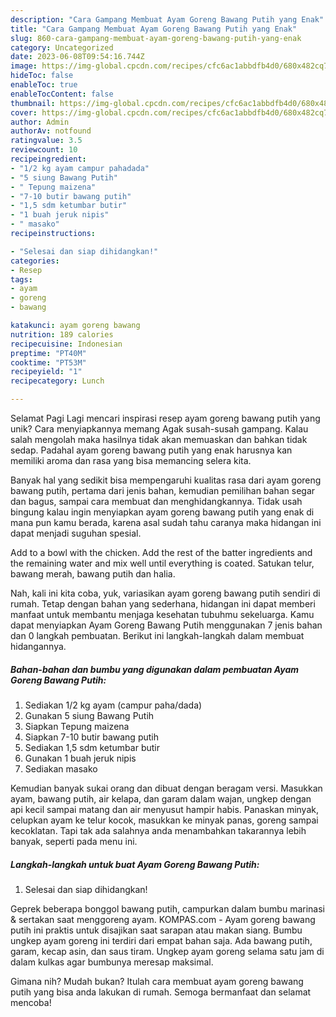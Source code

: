 ```yaml
---
description: "Cara Gampang Membuat Ayam Goreng Bawang Putih yang Enak"
title: "Cara Gampang Membuat Ayam Goreng Bawang Putih yang Enak"
slug: 860-cara-gampang-membuat-ayam-goreng-bawang-putih-yang-enak
category: Uncategorized
date: 2023-06-08T09:54:16.744Z
image: https://img-global.cpcdn.com/recipes/cfc6ac1abbdfb4d0/680x482cq70/ayam-goreng-bawang-putih-foto-resep-utama.jpg
hideToc: false
enableToc: true
enableTocContent: false
thumbnail: https://img-global.cpcdn.com/recipes/cfc6ac1abbdfb4d0/680x482cq70/ayam-goreng-bawang-putih-foto-resep-utama.jpg
cover: https://img-global.cpcdn.com/recipes/cfc6ac1abbdfb4d0/680x482cq70/ayam-goreng-bawang-putih-foto-resep-utama.jpg
author: Admin
authorAv: notfound
ratingvalue: 3.5
reviewcount: 10
recipeingredient:
- "1/2 kg ayam campur pahadada"
- "5 siung Bawang Putih"
- " Tepung maizena"
- "7-10 butir bawang putih"
- "1,5 sdm ketumbar butir"
- "1 buah jeruk nipis"
- " masako"
recipeinstructions:

- "Selesai dan siap dihidangkan!"
categories:
- Resep
tags:
- ayam
- goreng
- bawang

katakunci: ayam goreng bawang 
nutrition: 189 calories
recipecuisine: Indonesian
preptime: "PT40M"
cooktime: "PT53M"
recipeyield: "1"
recipecategory: Lunch

---
```



Selamat Pagi Lagi mencari inspirasi resep ayam goreng bawang putih yang unik? Cara menyiapkannya memang Agak susah-susah gampang. Kalau salah mengolah maka hasilnya tidak akan memuaskan dan bahkan tidak sedap. Padahal ayam goreng bawang putih yang enak harusnya kan memiliki aroma dan rasa yang bisa memancing selera kita.


Banyak hal yang sedikit bisa mempengaruhi kualitas rasa dari ayam goreng bawang putih, pertama dari jenis bahan, kemudian pemilihan bahan segar dan bagus, sampai cara membuat dan menghidangkannya. Tidak usah bingung kalau ingin menyiapkan ayam goreng bawang putih yang enak di mana pun kamu berada, karena asal sudah tahu caranya maka hidangan ini dapat menjadi suguhan spesial.

Add to a bowl with the chicken. Add the rest of the batter ingredients and the remaining water and mix well until everything is coated. Satukan telur, bawang merah, bawang putih dan halia.


Nah, kali ini kita coba, yuk, variasikan ayam goreng bawang putih sendiri di rumah. Tetap dengan bahan yang sederhana, hidangan ini dapat memberi manfaat untuk membantu menjaga kesehatan tubuhmu sekeluarga. Kamu dapat menyiapkan Ayam Goreng Bawang Putih menggunakan 7 jenis bahan dan 0 langkah pembuatan. Berikut ini langkah-langkah dalam membuat hidangannya.

<!--inarticleads1-->

##### Bahan-bahan dan bumbu yang digunakan dalam pembuatan Ayam Goreng Bawang Putih:

1. Sediakan 1/2 kg ayam (campur paha/dada)
1. Gunakan 5 siung Bawang Putih
1. Siapkan  Tepung maizena
1. Siapkan 7-10 butir bawang putih
1. Sediakan 1,5 sdm ketumbar butir
1. Gunakan 1 buah jeruk nipis
1. Sediakan  masako


Kemudian banyak sukai orang dan dibuat dengan beragam versi. Masukkan ayam, bawang putih, air kelapa, dan garam dalam wajan, ungkep dengan api kecil sampai matang dan air menyusut hampir habis. Panaskan minyak, celupkan ayam ke telur kocok, masukkan ke minyak panas, goreng sampai kecoklatan. Tapi tak ada salahnya anda menambahkan takarannya lebih banyak, seperti pada menu ini. 

<!--inarticleads2-->

##### Langkah-langkah untuk buat Ayam Goreng Bawang Putih:


1. Selesai dan siap dihidangkan!

Geprek beberapa bonggol bawang putih, campurkan dalam bumbu marinasi &amp; sertakan saat menggoreng ayam. KOMPAS.com - Ayam goreng bawang putih ini praktis untuk disajikan saat sarapan atau makan siang. Bumbu ungkep ayam goreng ini terdiri dari empat bahan saja. Ada bawang putih, garam, kecap asin, dan saus tiram. Ungkep ayam goreng selama satu jam di dalam kulkas agar bumbunya meresap maksimal. 

Gimana nih? Mudah bukan? Itulah cara membuat ayam goreng bawang putih yang bisa anda lakukan di rumah. Semoga bermanfaat dan selamat mencoba!
